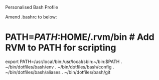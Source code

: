 Personalised Bash Profile

Amend .bashrc to below:

# PATH=$PATH:$HOME/.rvm/bin # Add RVM to PATH for scripting
export PATH=/usr/local/bin:/usr/local/sbin:~/bin:$PATH
. ~/bin/dotfiles/bash/env
. ~/bin/dotfiles/bash/config
. ~/bin/dotfiles/bash/aliases
. ~/bin/dotfiles/bash/git
